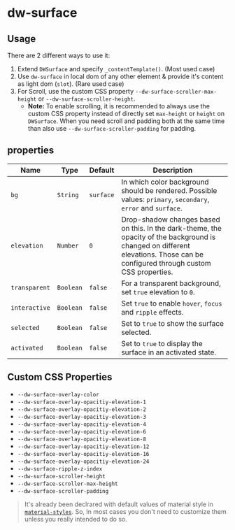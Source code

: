 # dw-surface

## Usage

There are 2 different ways to use it:

1. Extend `DWSurface` and specify `_contentTemplate()`. (Most used case)
2. Use `dw-surface` in local dom of any other element & provide it's content as light dom (`slot`). (Rare used case)
3. For Scroll, use the custom CSS property `--dw-surface-scroller-max-height` or `--dw-surface-scroller-height`.
    - __Note:__ To enable scrolling, it is recommended to always use the custom CSS property instead of directly set `max-height` or `height` on `DWSurface`. When you need scroll and padding both at the same time than also use `--dw-surface-scroller-padding` for padding.
## properties

| Name          | Type      | Default   | Description                                                                                                                                                                    |
| ------------- | --------- | --------- | ------------------------------------------------------------------------------------------------------------------------------------------------------------------------------ |
| `bg`          | `String`  | `surface` | In which color background should be rendered. Possible values: `primary`, `secondary`, `error` and `surface`.                                                                  |
| `elevation`   | `Number`  | `0`       | Drop-shadow changes based on this. In the dark-theme, the opacity of the background is changed on different elevations. Those can be configured through custom CSS properties. |
| `transparent` | `Boolean` | `false`   | For a transparent background, set `true` elevation to `0`.                                                                                                                     |
| `interactive` | `Boolean` | `false`   | Set `true` to enable `hover`, `focus` and `ripple` effects.                                                                                                                    |
| `selected`    | `Boolean` | `false`   | Set to `true` to show the surface selected.                                                                                                                                    |
| `activated`   | `Boolean` | `false`   | Set to `true` to display the surface in an activated state.                                                                                                                    |

## Custom CSS Properties

- `--dw-surface-overlay-color`
- `--dw-surface-overlay-opacitiy-elevation-1`
- `--dw-surface-overlay-opacitiy-elevation-2`
- `--dw-surface-overlay-opacitiy-elevation-3`
- `--dw-surface-overlay-opacitiy-elevation-4`
- `--dw-surface-overlay-opacitiy-elevation-6`
- `--dw-surface-overlay-opacitiy-elevation-8`
- `--dw-surface-overlay-opacitiy-elevation-12`
- `--dw-surface-overlay-opacitiy-elevation-16`
- `--dw-surface-overlay-opacitiy-elevation-24`
- `--dw-surface-ripple-z-index`
- `--dw-surface-scroller-height`
- `--dw-surface-scroller-max-height`
- `--dw-surface-scroller-padding`

> It's already been declrared with default values of material style in
> [`material-styles`](https://github.com/DreamworldSolutions/material-styles).
> So, In most cases you don't need to customize them unless you really intended to do so.
